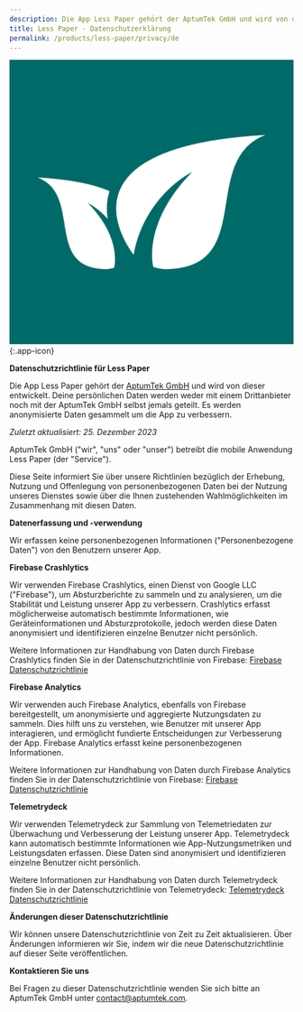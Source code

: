 ```yaml
---
description: Die App Less Paper gehört der AptumTek GmbH und wird von dieser entwickelt.
title: Less Paper - Datenschutzerklärung
permalink: /products/less-paper/privacy/de
---
```


![Less Paper](/assets/images/less-paper/icon.png){:.app-icon}

**Datenschutzrichtlinie für Less Paper**

Die App Less Paper gehört der [AptumTek GmbH](https://aptumtek.com) und wird von dieser entwickelt. Deine persönlichen Daten werden weder mit einem Drittanbieter noch mit der AptumTek GmbH selbst jemals geteilt. Es werden anonymisierte Daten gesammelt um die App zu verbessern.

*Zuletzt aktualisiert: 25. Dezember 2023*

AptumTek GmbH ("wir", "uns" oder "unser") betreibt die mobile Anwendung Less Paper (der "Service").

Diese Seite informiert Sie über unsere Richtlinien bezüglich der Erhebung, Nutzung und Offenlegung von personenbezogenen Daten bei der Nutzung unseres Dienstes sowie über die Ihnen zustehenden Wahlmöglichkeiten im Zusammenhang mit diesen Daten.

**Datenerfassung und -verwendung**

Wir erfassen keine personenbezogenen Informationen ("Personenbezogene Daten") von den Benutzern unserer App.

**Firebase Crashlytics**

Wir verwenden Firebase Crashlytics, einen Dienst von Google LLC ("Firebase"), um Absturzberichte zu sammeln und zu analysieren, um die Stabilität und Leistung unserer App zu verbessern. Crashlytics erfasst möglicherweise automatisch bestimmte Informationen, wie Geräteinformationen und Absturzprotokolle, jedoch werden diese Daten anonymisiert und identifizieren einzelne Benutzer nicht persönlich.

Weitere Informationen zur Handhabung von Daten durch Firebase Crashlytics finden Sie in der Datenschutzrichtlinie von Firebase: [Firebase Datenschutzrichtlinie](https://firebase.google.com/support/privacy/)

**Firebase Analytics**

Wir verwenden auch Firebase Analytics, ebenfalls von Firebase bereitgestellt, um anonymisierte und aggregierte Nutzungsdaten zu sammeln. Dies hilft uns zu verstehen, wie Benutzer mit unserer App interagieren, und ermöglicht fundierte Entscheidungen zur Verbesserung der App. Firebase Analytics erfasst keine personenbezogenen Informationen.

Weitere Informationen zur Handhabung von Daten durch Firebase Analytics finden Sie in der Datenschutzrichtlinie von Firebase: [Firebase Datenschutzrichtlinie](https://firebase.google.com/support/privacy/)

**Telemetrydeck**

Wir verwenden Telemetrydeck zur Sammlung von Telemetriedaten zur Überwachung und Verbesserung der Leistung unserer App. Telemetrydeck kann automatisch bestimmte Informationen wie App-Nutzungsmetriken und Leistungsdaten erfassen. Diese Daten sind anonymisiert und identifizieren einzelne Benutzer nicht persönlich.

Weitere Informationen zur Handhabung von Daten durch Telemetrydeck finden Sie in der Datenschutzrichtlinie von Telemetrydeck: [Telemetrydeck Datenschutzrichtlinie](https://telemetrydeck.com/privacy)

**Änderungen dieser Datenschutzrichtlinie**

Wir können unsere Datenschutzrichtlinie von Zeit zu Zeit aktualisieren. Über Änderungen informieren wir Sie, indem wir die neue Datenschutzrichtlinie auf dieser Seite veröffentlichen.

**Kontaktieren Sie uns**

Bei Fragen zu dieser Datenschutzrichtlinie wenden Sie sich bitte an AptumTek GmbH unter contact@aptumtek.com.

